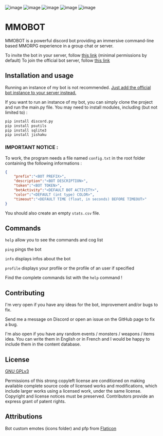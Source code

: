 ![image](https://img.shields.io/github/languages/code-size/HerbeMalveillante/MMOBOT)
![image](https://img.shields.io/tokei/lines/github/herbemalveillante/MMOBOT)
![image](https://img.shields.io/github/languages/top/herbemalveillante/mmobot)
![image](https://img.shields.io/github/license/herbemalveillante/mmobot)
![image](https://img.shields.io/github/last-commit/herbemalveillante/mmobot)

# MMOBOT

MMOBOT is a powerful discord bot providing an immersive command-line based MMORPG experience in a group chat or server. 

To invite the bot in your server, follow [this link](https://discord.com/oauth2/authorize?client_id=793928798298177537&scope=bot&permissions=379969) (minimal permissions by default)
To join the official bot server, follow [this link](https://discord.gg/vRA4gdraaC)


## Installation and usage

Running an instance of my bot is not recommended. [Just add the official bot instance to your server instead.](https://discord.com/oauth2/authorize?client_id=793928798298177537&scope=bot&permissions=379969)

If you want to run an instance of my bot, you can simply clone the project and run the main.py file. You may need to install modules, including (but not limited to) :

```bash
pip install discord.py
pip install psutils
pip install sqlite3
pip install jishaku
```
### IMPORTANT NOTICE :

To work, the program needs a file named `config.txt` in the root folder containing the following informations :

```JSON
{
	"prefix":"<BOT PREFIX>",
	"description":"<BOT DESCRIPTION>",
	"token":"<BOT TOKEN>",
	"botActivity":"<DEFAULT BOT ACTIVITY>",
	"color":"<DEFAULT (int type) COLOR>",
	"timeout":"<DEFAULT TIME (float, in seconds) BEFORE TIMEOUT>"
}
```

You should also create an empty `stats.csv` file.

## Commands

`help` allow you to see the commands and cog list

`ping` pings the bot

`info` displays infos about the bot

`profile` displays your profile or the profile of an user if specified


Find the complete commands list with the `help` command !

## Contributing
I'm very open if you have any ideas for the bot, improvement and/or bugs to fix.

Send me a message on Discord or open an issue on the GitHub page to fix a bug.

I'm also open if you have any random events / monsters / weapons / items idea. You can write them in English or in French and I would be happy to include them in the content database.

## License
[GNU GPLv3](https://choosealicense.com/licenses/gpl-3.0/)


Permissions of this strong copyleft license are conditioned on making available complete source code of licensed works and modifications, which include larger works using a licensed work, under the same license. Copyright and license notices must be preserved. Contributors provide an express grant of patent rights.

## Attributions

Bot custom emotes (icons folder) and pfp from [Flaticon](https://flaticon.com)
